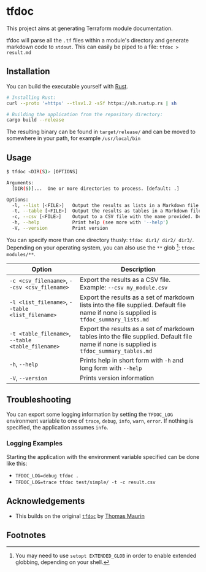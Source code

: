 # tfdoc

This project aims at generating Terraform module documentation.

tfdoc will parse all the `.tf` files within a module's directory and generate markdown code to `stdout`. This can easily be piped to a file: `tfdoc > result.md`

## Installation

You can build the executable yourself with [Rust](https://rust-lang.org).

```sh
# Installing Rust:
curl --proto '=https' --tlsv1.2 -sSf https://sh.rustup.rs | sh

# Building the application from the repository directory:
cargo build --release
```

The resulting binary can be found in `target/release/` and can be moved to somewhere in your path, for example `/usr/local/bin`

## Usage

```sh
$ tfdoc <DIR(S)> [OPTIONS]

Arguments:
  [DIR(S)]...  One or more directories to process. [default: .]

Options:
  -l, --list [<FILE>]   Output the results as lists in a Markdown file. Default file name: tfdoc_summary_lists.md
  -t, --table [<FILE>]  Output the results as tables in a Markdown file. Default file name: tfdoc_summary_tables.md
  -c, --csv [<FILE>]    Output to a CSV file with the name provided. Default file name: tfdoc_summary.csv
  -h, --help            Print help (see more with '--help')
  -V, --version         Print version
```

You can specify more than one directory thusly: `tfdoc dir1/ dir2/ dir3/`. Depending on your operating system, you can also use the `**` glob [^1]: `tfdoc modules/**`.

|Option|Description|
|------|-----------|
|`-c <csv_filenaame>`, `--csv <csv_filename>`|Export the results as a CSV file. Example: `--csv my_module.csv`|
|`-l <list_filename>`, `--table <list_filename>`|Export the results as a set of markdown lists into the file supplied. Default file name if none is supplied is `tfdoc_summary_lists.md`|
|`-t <table_filename>`, `--table <table_filename>`|Export the results as a set of markdown tables into the file supplied. Default file name if none is supplied is `tfdoc_summary_tables.md`|
|`-h`, `--help`|Prints help in short form with `-h` and long form with `--help`|
|`-V`, `--version`|Prints version information|

## Troubleshooting

You can export some logging information by setting the `TFDOC_LOG` environment variable to one of `trace`, `debug`, `info`, `warn`, `error`. If nothing is specified, the application assumes `info`.

### Logging Examples

Starting the application with the environment variable specified can be done like this:

- `TFDOC_LOG=debug tfdoc .`
- `TFDOC_LOG=trace tfdoc test/simple/ -t -c result.csv`

## Acknowledgements

- This builds on the original [`tfdoc`](https://github.com/maur1th/tfdoc) by [Thomas Maurin](https://github.com/maur1th)

## Footnotes

[^1]: You may need to use `setopt EXTENDED_GLOB` in order to enable extended globbing, depending on your shell.
